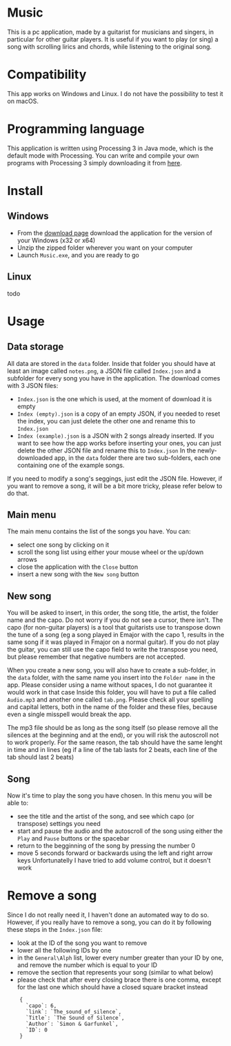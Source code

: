 # Music
This is a pc application, made by a guitarist for musicians and singers, in particular for other guitar players.
It is useful if you want to play (or sing) a song with scrolling lirics and chords, while listening to the original song.

# Compatibility
This app works on Windows and Linux. I do not have the possibility to test it on macOS.

# Programming language
This application is written using Processing 3 in Java mode, which is the default mode with Processing. You can write and compile your own programs with Processing 3 simply downloading it from [here](https://processing.org/download/).

# Install
## Windows
- From the [download page](https://github.com/FrancescoRisso/Music/releases/tag/v1.0.0) download the application for the version of your Windows (x32 or x64)
- Unzip the zipped folder wherever you want on your computer
- Launch `Music.exe`, and you are ready to go

## Linux
todo

# Usage
## Data storage
All data are stored in the `data` folder.
Inside that folder you should have at least an image called `notes.png`, a JSON file called `Index.json` and a subfolder for every song you have in the application.
The download comes with 3 JSON files:
- `Index.json` is the one which is used, at the moment of download it is empty
- `Index (empty).json` is a copy of an empty JSON, if you needed to reset the index, you can just delete the other one and rename this to `Index.json`
- `Index (example).json` is a JSON with 2 songs already inserted. If you want to see how the app works before inserting your ones, you can just delete the other JSON file and rename this to `Index.json`
In the newly-downloaded app, in the `data` folder there are two sub-folders, each one containing one of the example songs.

If you need to modify a song's seggings, just edit the JSON file. However, if you want to remove a song, it will be a bit more tricky, please refer below to do that. 

## Main menu
The main menu contains the list of the songs you have.
You can:
- select one song by clicking on it
- scroll the song list using either your mouse wheel or the up/down arrows
- close the application with the `Close` button
- insert a new song with the `New song` button

## New song
You will be asked to insert, in this order, the song title, the artist, the folder name and the capo. Do not worry if you do not see a cursor, there isn't.
The capo (for non-guitar players) is a tool that guitarists use to transpose down the tune of a song (eg a song played in Emajor with the capo 1, results in the same song if it was played in Fmajor on a normal guitar). If you do not play the guitar, you can still use the capo field to write the transpose you need, but please remember that negative numbers are not accepted.

When you create a new song, you will also have to create a sub-folder, in the `data` folder, with the same name you insert into the `Folder name` in the app. Please consider using a name without spaces, I do not guarantee it would work in that case
Inside this folder, you will have to put a file called `Audio.mp3` and another one called `tab.png`. Please check all your spelling and capital letters, both in the name of the folder and these files, because even a single misspell would break the app. 

The mp3 file should be as long as the song itself (so please remove all the silences at the beginning and at the end), or you will risk the autoscroll not to work properly.
For the same reason, the tab should have the same lenght in time and in lines (eg if a line of the tab lasts for 2 beats, each line of the tab should last 2 beats)

## Song
Now it's time to play the song you have chosen.
In this menu you will be able to:
- see the title and the artist of the song, and see which capo (or transpose) settings you need
- start and pause the audio and the autoscroll of the song using either the `Play` and `Pause` buttons or the spacebar
- return to the begginning of the song by pressing the number 0
- move 5 seconds forward or backwards using the left and right arrow keys
Unfortunatelly I have tried to add volume control, but it doesn't work

# Remove a song
Since I do not really need it, I haven't done an automated way to do so.
However, if you really have to remove a song, you can do it by following these steps in the `Index.json` file:
- look at the ID of the song you want to remove
- lower all the following IDs by one
- in the `General\Alph` list, lower every number greater than your ID by one, and remove the number which is equal to your ID
- remove the section that represents your song (similar to what below)
- please check that after every closing brace there is one comma, except for the last one which should have a closed square bracket instead

```
    {
      `capo`: 6,
      `link`: `The_sound_of_silence`,
      `Title`: `The Sound of Silence`,
      `Author`: `Simon & Garfunkel`,
      `ID`: 0
    }
```
